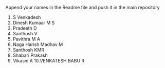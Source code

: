 Append your names in the Readme file and push it in the main repository

1. S Venkadesh
2. Dinesh Kumaar M S
3. Pradeeth D
4. Santhosh V
5. Pavithra M A
6. Naga Harish Madhav M
7. Santhosh KMR
8. Shabari Prakash 
9. Vikasni A
10.VENKATESH BABU R

